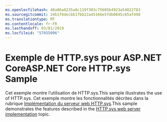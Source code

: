 ```yaml
---
ms.openlocfilehash: 48a86a8235a8c119f303c75685b4923a54022783
ms.sourcegitcommit: 24b1f6decbb17bb22a45166e5fdb0845c65af498
ms.translationtype: MT
ms.contentlocale: fr-FR
ms.lasthandoff: 03/01/2019
ms.locfileid: "57055096"
---
```

# <a name="aspnet-core-httpsys-sample"></a><span data-ttu-id="3cbcb-101">Exemple de HTTP.sys pour ASP.NET Core</span><span class="sxs-lookup"><span data-stu-id="3cbcb-101">ASP.NET Core HTTP.sys Sample</span></span>

<span data-ttu-id="3cbcb-102">Cet exemple montre l’utilisation de HTTP.sys.</span><span class="sxs-lookup"><span data-stu-id="3cbcb-102">This sample illustrates the use of HTTP.sys.</span></span> <span data-ttu-id="3cbcb-103">Cet exemple montre les fonctionnalités décrites dans la rubrique [Implémentation du serveur web HTTP.sys](https://docs.microsoft.com/aspnet/core/fundamentals/servers/httpsys).</span><span class="sxs-lookup"><span data-stu-id="3cbcb-103">This sample demonstrates the features described in the [HTTP.sys web server implementation](https://docs.microsoft.com/aspnet/core/fundamentals/servers/httpsys) topic.</span></span>
